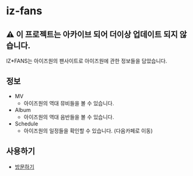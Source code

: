 # iz-fans
## ⚠️ 이 프로젝트는 아카이브 되어 더이상 업데이트 되지 않습니다.
IZ*FANS는 아이즈원의 팬사이트로 아이즈원에 관한 정보들을 담았습니다.

## 정보
* MV
  * 아이즈원의 역대 뮤비들을 볼 수 있습니다.
* Album
  * 아이즈원의 역대 음반들을 볼 수 있습니다.
* Schedule
  * 아이즈원의 일정들을 확인할 수 있습니다. (다음카페로 이동)
  
## 사용하기
* <a href="https://seongpark.github.io/iz-fans/">방문하기</a>
